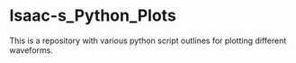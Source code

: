 # Isaac-s_Python_Plots
This is a repository with various python script outlines for plotting different waveforms.
